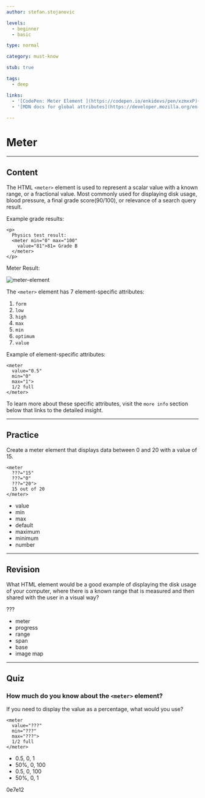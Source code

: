 ```yaml
---
author: stefan.stojanovic

levels:
  - beginner
  - basic

type: normal

category: must-know

stub: true

tags:
  - deep

links:
  - '[CodePen: Meter Element ](https://codepen.io/enkidevs/pen/xzmxxP){code}'
  - '[MDN docs for global attributes](https://developer.mozilla.org/en-US/docs/Web/HTML/Global_attributes){website}'
  
---
```

# Meter
---
## Content

The HTML `<meter>` element is used to represent a scalar value with a known range, or a fractional value. Most commonly used for displaying disk usage, blood pressure, a final grade score(90/100), or relevance of a search query result.

Example grade results:
```
<p>
  Physics test result:
  <meter min="0" max="100"
    value="81">81= Grade B
  </meter>
</p>
```

Meter Result: 

![meter-element](%3Csvg%20xmlns%3D%22http%3A%2F%2Fwww.w3.org%2F2000%2Fsvg%22%20width%3D%22320%22%20height%3D%2255%22%3E%3Cdefs%3E%3ClinearGradient%20id%3D%22a%22%20x1%3D%2250%25%22%20x2%3D%2250%25%22%20y1%3D%220%25%22%20y2%3D%22100%25%22%3E%3Cstop%20offset%3D%220%25%22%20stop-color%3D%22%23AEE17E%22%2F%3E%3Cstop%20offset%3D%2226.74088%25%22%20stop-color%3D%22%23B0D885%22%2F%3E%3Cstop%20offset%3D%2247.13466%25%22%20stop-color%3D%22%237A3%22%2F%3E%3Cstop%20offset%3D%22100%25%22%20stop-color%3D%22%23A6D973%22%2F%3E%3C%2FlinearGradient%3E%3ClinearGradient%20id%3D%22b%22%20x1%3D%2250%25%22%20x2%3D%2250%25%22%20y1%3D%220%25%22%20y2%3D%2297.83689%25%22%3E%3Cstop%20offset%3D%220%25%22%20stop-color%3D%22%23DFDFDF%22%2F%3E%3Cstop%20offset%3D%2226.74088%25%22%20stop-color%3D%22%23ECECEC%22%2F%3E%3Cstop%20offset%3D%2247.13466%25%22%20stop-color%3D%22%23CCC%22%2F%3E%3Cstop%20offset%3D%22100%25%22%20stop-color%3D%22%23DCDCDC%22%2F%3E%3C%2FlinearGradient%3E%3C%2Fdefs%3E%3Cg%20fill%3D%22none%22%20fill-rule%3D%22evenodd%22%3E%3Crect%20width%3D%22320%22%20height%3D%2255%22%20fill%3D%22%23FFF%22%20rx%3D%229%22%2F%3E%3Ctext%20fill%3D%22%23000%22%20font-family%3D%22ArialMT%2C%20Arial%22%20font-size%3D%2216%22%3E%3Ctspan%20x%3D%2220%22%20y%3D%2233%22%3EPhysics%20test%20result%3A%20%3C%2Ftspan%3E%3C%2Ftext%3E%3Cpath%20fill%3D%22url%28%23a%29%22%20d%3D%22M160%2018h65v16h-65z%22%2F%3E%3Cpath%20fill%3D%22url%28%23b%29%22%20d%3D%22M224%2018h17v16h-17z%22%2F%3E%3C%2Fg%3E%3C%2Fsvg%3E)

<!--[View CodePen](https://codepen.io/enkidevs/pen/xzmxxP)-->
  
The `<meter>` element has 7 element-specific attributes:
  1. `form`
  2. `low`
  3. `high`
  4. `max`
  5. `min`
  6. `optimum`
  7. `value`

Example of element-specific attributes:
```
<meter 
  value="0.5" 
  min="0" 
  max="1">
  1/2 full
</meter>
```

To learn more about these specific attributes, visit the `more info` section below that links to the detailed insight.

---
## Practice

Create a meter element that displays data between 0 and 20 with a value of 15. 

```
<meter 
  ???="15" 
  ???="0" 
  ???="20">
  15 out of 20
</meter>
```

* value
* min
* max
* default
* maximum
* minimum
* number

---
## Revision

What HTML element would be a good example of displaying the disk usage of your computer, where there is a known range that is measured and then shared with the user in a visual way?

???

* meter
* progress
* range
* span
* base
* image map

--- 
## Quiz

### How much do you know about the `<meter>` element?

If you need to display the value as a percentage, what would you use?

```
<meter 
  value="???" 
  min="???" 
  max="???">
  1/2 full
</meter>
```

* 0.5, 0, 1
* 50%, 0, 100
* 0.5, 0, 100
* 50%, 0, 1




0e7e12
